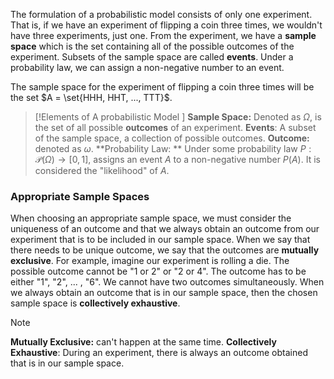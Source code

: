 The formulation of a probabilistic model consists of only one experiment. That is, if we have an experiment of flipping a coin three times, we wouldn't have three experiments, just one. From the experiment, we have a **sample space** which is the set containing all of the possible outcomes of the experiment. Subsets of the sample space are called **events**. Under a probability law, we can assign a non-negative number to an event.

The sample space for the experiment of flipping a coin three times will be the set $A = \set{HHH, HHT, ..., TTT}$.

>[!Elements of A probabilistic Model ]
>**Sample Space:** Denoted as $\Omega$, is the set of all possible **outcomes**  of an experiment.
**Events**: A subset of the sample space, a collection of possible outcomes.
**Outcome:** denoted as $\omega$.
**Probability Law: ** Under some probability law $P:\mathcal{P}(\Omega) \to [0,1]$, assigns an event $A$ to a non-negative number $P(A)$. It is considered the "likelihood" of $A$.


### Appropriate Sample Spaces
When choosing an appropriate sample space, we must consider the uniqueness of an outcome and that we always obtain an outcome from our experiment that is to be included in our sample space. When we say that there needs to be unique outcome, we say that the outcomes are **mutually exclusive**. For example, imagine our experiment is rolling a die. The possible outcome cannot be "1 or 2" or "2 or 4". The outcome has to be either "1", "2", ... , "6". We cannot have two outcomes simultaneously. When we always obtain an outcome that is in our sample space, then the chosen sample space is **collectively exhaustive**.

>[!note] 
>**Mutually Exclusive:** can't happen at the same time.
>**Collectively Exhaustive**: During an experiment, there is always an outcome obtained that is in our sample space.